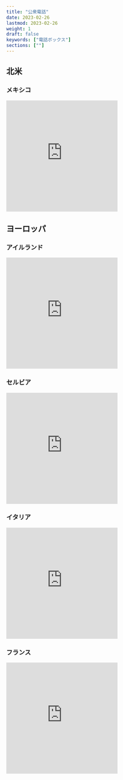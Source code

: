 ```yaml
---
title: "公衆電話"
date: 2023-02-26
lastmod: 2023-02-26
weight: 1
draft: false
keywords: ["電話ボックス"]
sections: [""]
---
```


## 北米
### メキシコ
<div class="googlemap-if">
<iframe src="https://www.google.com/maps/embed?pb=!4v1677460041217!6m8!1m7!1sAM6Ss0JRvO6OWXAfdUdEJg!2m2!1d19.04731589343231!2d-98.19694546192352!3f331.3406969278092!4f-15.529395258785343!5f3.092082257537467" width="295" height="295" style="border:0;" allowfullscreen="" loading="lazy" referrerpolicy="no-referrer-when-downgrade"></iframe>
</div>

## ヨーロッパ

### アイルランド

<div class="googlemap-if">
<iframe src="https://www.google.com/maps/embed?pb=!4v1677903716167!6m8!1m7!1sc-ru8pUg_puiDZn8M14mLQ!2m2!1d51.89513547831668!2d-8.477869028294753!3f328.32625676520155!4f-8.237721701516534!5f2.8974918597939494" width="295" height="295" style="border:0;" allowfullscreen="" loading="lazy" referrerpolicy="no-referrer-when-downgrade"></iframe>
</div>

### セルビア
<div class="googlemap-if">
<iframe src="https://www.google.com/maps/embed?pb=!4v1677754947402!6m8!1m7!1sVjVOZsUGUri66UNhjcZfDQ!2m2!1d44.80637920863773!2d20.46456994229938!3f116.94264580507557!4f-3.9260587135479312!5f3.325193203789971" width="295" height="295" style="border:0;" allowfullscreen="" loading="lazy" referrerpolicy="no-referrer-when-downgrade"></iframe>
</div>

### イタリア

<div class="googlemap-if">
<iframe src="https://www.google.com/maps/embed?pb=!4v1679950843589!6m8!1m7!1sdbeB5HsE0mfQyFyyWySzLQ!2m2!1d44.32138131895464!2d3.596588648016202!3f65.32671300135303!4f-6.867740126232306!5f3.1908970211147762" width="295" height="295" style="border:0;" allowfullscreen="" loading="lazy" referrerpolicy="no-referrer-when-downgrade"></iframe>
</div>

### フランス

<div class="googlemap-if">
<iframe src="https://www.google.com/maps/embed?pb=!4v1679951650036!6m8!1m7!1sDb8mpzXUjYTWEev5jZpAQw!2m2!1d47.8565726220635!2d-2.40951723824625!3f77.11369189278274!4f-9.674064898434821!5f2.6400725969422343" width="295" height="295" style="border:0;" allowfullscreen="" loading="lazy" referrerpolicy="no-referrer-when-downgrade"></iframe>
</div>